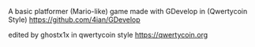 A basic platformer (Mario-like) game made with GDevelop in (Qwertycoin Style)
https://github.com/4ian/GDevelop

edited by ghostx1x in qwertycoin style
https://qwertycoin.org
